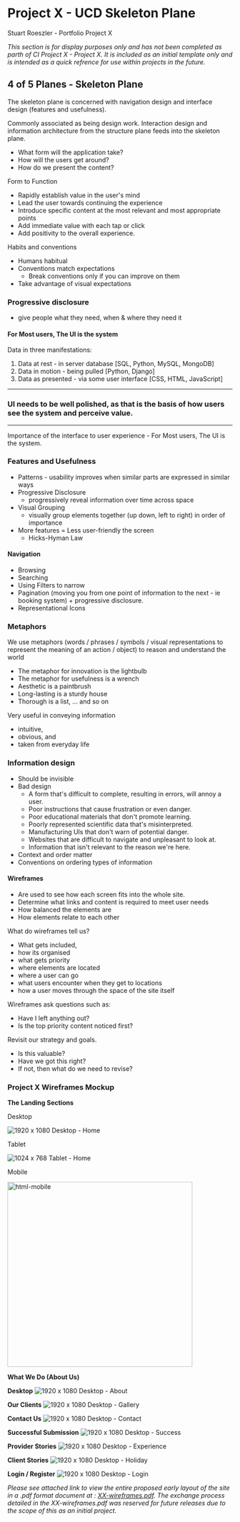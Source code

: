 # Project X - UCD Skeleton Plane
Stuart Roeszler - Portfolio Project X

_This section is for display purposes only and has not been completed as parth of CI Project X - Project X. It is included as an initial template only and is intended as a quick refrence for use within projects in the future._

## 4 of 5 Planes - Skeleton Plane

The skeleton plane is concerned with navigation design and interface design (features and usefulness). 

Commonly associated as being design work. Interaction design and information architecture from the structure plane feeds into the skeleton plane.

- What form will the application take?
- How will the users get around?
- How do we present the content?

Form to Function

- Rapidly establish value in the user's mind
- Lead the user towards continuing the experience
- Introduce specific content at the most relevant and most appropriate points
- Add immediate value with each tap or click
- Add positivity to the overall experience.

Habits and conventions

- Humans habitual 
- Conventions match expectations 
  - Break conventions only if you can improve on them
- Take advantage of visual expectations

### Progressive disclosure
- give people what they need, when & where they need it

#### For Most users, The UI is the system

Data in three manifestations:

1. Data at rest - in server database [SQL, Python, MySQL, MongoDB]
2. Data in motion - being pulled [Python, Django]
3. Data as presented - via some user interface [CSS, HTML, JavaScript]

---
### UI needs to be well polished, as that is the basis of how users see the system and perceive value.
---

Importance of the interface to user experience - For Most users, The UI is the system.

### Features and Usefulness
- Patterns - usability improves when similar parts are expressed in similar ways
- Progressive Disclosure
  - progressively reveal information over time across space 
- Visual Grouping 
  - visually group elements together (up down, left to right) in order of importance
- More features = Less user-friendly the screen 
  - Hicks-Hyman Law

#### Navigation 
- Browsing 
- Searching
- Using Filters to narrow
- Pagination (moving you from one point of information to the next - ie booking system) + progressive disclosure.
- Representational Icons 

### Metaphors
We use metaphors (words / phrases / symbols / visual representations to represent the meaning of an action / object) to reason and understand the world

- The metaphor for innovation is the lightbulb
- The metaphor for usefulness is a wrench
- Aesthetic is a paintbrush
- Long-lasting is a sturdy house
- Thorough is a list, ... and so on

Very useful in conveying information
- intuitive, 
- obvious, and 
- taken from everyday life

### Information design 

- Should be invisible
- Bad design
  - A form that's difficult to complete, resulting in errors, will annoy a user.
  - Poor instructions that cause frustration or even danger.
  - Poor educational materials that don't promote learning.
  - Poorly represented scientific data that's misinterpreted.
  - Manufacturing UIs that don't warn of potential danger.
  - Websites that are difficult to navigate and unpleasant to look at.
  - Information that isn't relevant to the reason we're here.
- Context and order matter
- Conventions on ordering types of information 

#### Wireframes

- Are used to see how each screen fits into the whole site.
- Determine what links and content is required to meet user needs
- How balanced the elements are
- How elements relate to each other

What do wireframes tell us?
- What gets included, 
- how its organised
- what gets priority
- where elements are located
- where a user can go 
- what users encounter when they get to locations 
- how a user moves through the space of the site itself

Wireframes ask questions such as:
- Have I left anything out?
- Is the top priority content noticed first?

Revisit our strategy and goals.
- Is this valuable?
- Have we got this right?
- If not, then what do we need to revise?

### Project X Wireframes Mockup
__The Landing Sections__ 

Desktop 

![1920 x 1080 Desktop - Home](../images/1920x1080-desktop-home.png)

Tablet

![1024 x 768 Tablet - Home](../images/1024x768-index.html-tablet.png)

Mobile

<img src="../images/414x896-index.html-mobile.png" alt="html-mobile" width="414"/>

__What We Do (About Us)__


__Desktop__
![1920 x 1080 Desktop - About](../images/1920x1080-desktop-about.png)

__Our Clients__
![1920 x 1080 Desktop - Gallery](../images/1920x1080-desktop-gallery.png)

__Contact Us__
![1920 x 1080 Desktop - Contact](../images/1920x1080-desktop-contact.png)

__Successful Submission__
![1920 x 1080 Desktop - Success](../images/1920x1080-success-desktop.png)

__Provider Stories__
![1920 x 1080 Desktop - Experience](../images/1920x1080-exp.html-desktop.png)

__Client Stories__
![1920 x 1080 Desktop - Holiday](../images/1920x1080-hol.html-desktop.png)

__Login / Register__
![1920 x 1080 Desktop - Login](../images/1920x1080-login-desktop.png)

_Please see attached link to view the entire proposed early layout of the site in a .pdf format document at : [XX-wireframes.pdf](../images/XX_wireframes.pdf). The exchange process detailed in the XX-wireframes.pdf was reserved for future releases due to the scope of this as an initial project._

